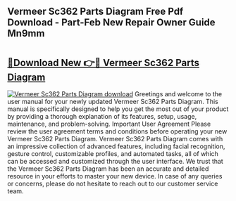 ## Vermeer Sc362 Parts Diagram Free Pdf Download - Part-Feb New Repair Owner Guide Mn9mm

# <h2><a href="http://dfpu5e.blite.top/?on=Vermeer+Sc362+Parts+Diagram">🔗Download New 👉🔴 Vermeer Sc362 Parts Diagram</a></h2>

[![Vermeer Sc362 Parts Diagram download](https://i.imgur.com/lujVjoI.png)](http://dfpu5e.blite.top/?on=Vermeer+Sc362+Parts+Diagram)
Greetings and welcome to the user manual for your newly updated Vermeer Sc362 Parts Diagram. This manual is specifically designed to help you get the most out of your product by providing a thorough explanation of its features, setup, usage, maintenance, and problem-solving. Important User Agreement Please review the user agreement terms and conditions before operating your new Vermeer Sc362 Parts Diagram. Vermeer Sc362 Parts Diagram comes with an impressive collection of advanced features, including facial recognition, gesture control, customizable profiles, and automated tasks, all of which can be accessed and customized through the user interface. We trust that the Vermeer Sc362 Parts Diagram has been an accurate and detailed resource in your efforts to master your new device. In case of any queries or concerns, please do not hesitate to reach out to our customer service team.
